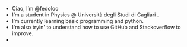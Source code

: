 - Ciao, I’m @fedoloo
- I’m a student in Physics @ Università degli Studi di Cagliari .
- I’m currently learning basic programming and python.
- I'm also tryin' to understand how to use GitHub and Stackoverflow to improve.
- 

<!---
fedoloo/fedoloo is a ✨ special ✨ repository because its `README.md` (this file) appears on your GitHub profile.
You can click the Preview link to take a look at your changes.
--->
